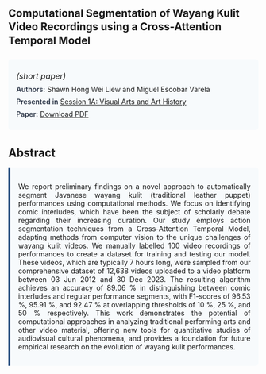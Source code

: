 
<style>    
    h2 {
        margin-top: 0;
        margin-bottom: 1.5rem;
        line-height: 1.3;
    }
    
    h3 {
        margin-top: 2rem;
        margin-bottom: 1rem;
        font-size: 1.4rem;
        font-weight:bold;
    }
    
    .metadata {
        background-color: #f7fafc;
        padding: 1rem;
        border-radius: 6px;
        margin-bottom: 2rem;
    }
    
    .metadata p {
        margin: 0.5rem 0;
    }
    
    .abstract {
        text-align: justify;
        padding: 1rem;
        background-color: #f7fafc;
        border-left: 4px solid #2c5282;
        border-radius: 0 6px 6px 0;
    }
    
    strong {
        color: #2d3748;
        font-weight: 600;
    }
</style>
<main role="main">
<h2>Computational Segmentation of Wayang Kulit Video Recordings using a Cross-Attention Temporal Model</h2>

<section class="metadata">
<p style='font-size:1rem'><i>(short paper)</i></p>
<p><strong>Authors:</strong> Shawn Hong Wei Liew and Miguel Escobar Varela</p>
<p><strong>Presented in</strong> <a href="/programme/#session1">Session 1A: Visual Arts and Art History</a></p>
<p><strong>Paper:</strong> <a href="https://ceur-ws.org/Vol-3558/paper141.pdf">Download PDF</a></p>
</section>

<section>
<h3>Abstract</h3>
<div class="abstract">
<p>We report preliminary findings on a novel approach to automatically segment Javanese wayang kulit (traditional leather puppet) performances using computational methods. We focus on identifying comic interludes, which have been the subject of scholarly debate regarding their increasing duration. Our study employs action segmentation techniques from a Cross-Attention Temporal Model, adapting methods from computer vision to the unique challenges of wayang kulit videos. We manually labelled 100 video recordings of performances to create a dataset for training and testing our model. These videos, which are typically 7 hours long, were sampled from our comprehensive dataset of 12,638 videos uploaded to a video platform between 03 Jun 2012 and 30 Dec 2023. The resulting algorithm achieves an accuracy of 89.06 %  in distinguishing between comic interludes and regular performance segments, with F1-scores of 96.53 %, 95.91 %, and 92.47 %  at overlapping thresholds of 10 %, 25 %, and 50 %  respectively. This work demonstrates the potential of computational approaches in analyzing traditional performing arts and other video material, offering new tools for quantitative studies of audiovisual cultural phenomena, and provides a foundation for future empirical research on the evolution of wayang kulit performances.</p>
</div>
</section>
</main>